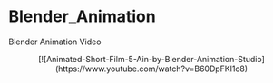 # Blender_Animation
Blender Animation Video
<p align="center">
  [![Animated-Short-Film-5-Ain-by-Blender-Animation-Studio](https://www.youtube.com/watch?v=B60DpFKl1c8)
</p>
